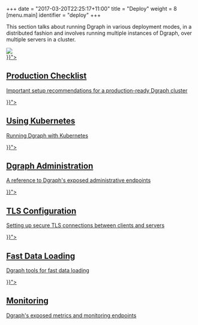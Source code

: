 +++
date = "2017-03-20T22:25:17+11:00"
title = "Deploy"
weight = 8
[menu.main]
  identifier = "deploy"
+++

<div class="landing">
  <div class="hero">
    <p>
      This section talks about running Dgraph in various deployment modes, in a distributed fashion and involves
running multiple instances of Dgraph, over multiple servers in a cluster.
    </p>
    <img class="hero-deco" src="/images/hero-deco.png" />
  </div>
  <div class="item">
    <div class="icon"><i class="lni lni-checkbox" aria-hidden="true"></i></div>
    <a  href="{{< relref "production-checklist.md">}}">
      <h2>Production Checklist</h2>
      <p>
        Important setup recommendations for a production-ready Dgraph cluster
      </p>
    </a>
  </div>
  <div class="item">
    <div class="icon"><i class="lni lni-docker" aria-hidden="true"></i></div>
    <a href="{{< relref "kubernetes.md">}}">
      <h2>Using Kubernetes</h2>
      <p>
        Running Dgraph with Kubernetes
      </p>
    </a>
  </div>
  <div class="item">
    <div class="icon"><i class="lni lni-cogs" aria-hidden="true"></i></div>
    <a href="{{< relref "dgraph-administration.md">}}">
      <h2>Dgraph Administration</h2>
      <p>
        A reference to Dgraph's exposed administrative endpoints
      </p>
    </a>
  </div>

  <div class="item">
    <div class="icon"><i class="lni lni-shield" aria-hidden="true"></i></div>
    <a href="{{< relref "tls-configuration.md">}}">
      <h2>TLS Configuration</h2>
      <p>
        Setting up secure TLS connections between clients and servers 
      </p>
    </a>
  </div>
  <div class="item">
    <div class="icon"><i class="lni lni-upload" aria-hidden="true"></i></div>
    <a href="{{< relref "fast-data-loading/overview.md">}}">
      <h2>Fast Data Loading</h2>
      <p>
        Dgraph tools for fast data loading
      </p>
    </a>
  </div>
  <div class="item">
    <div class="icon"><i class="lni lni-keyword-research" aria-hidden="true"></i></div>
    <a href="{{< relref "monitoring.md">}}">
      <h2>Monitoring</h2>
      <p>
        Dgraph's exposed metrics and monitoring endpoints
      </p>
    </a>
  </div>

</div>

<style>
  ul.contents {
    display: none;
  }
</style>
